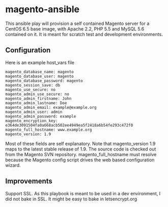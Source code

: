 # magento-ansible

This ansible play will provision a self contained Magento server for a CentOS 6.5 base image, with Apache 2.2, PHP 5.5 and MySQL 5.6 contained on it. It is meant for scratch test and development environments.

## Configuration

Here is an example host_vars file

```
magento_database_name: magento
magento_database_user: magento
magento_database_password: magento
magento_session_save: db
magento_use_secure: no
magento_admin_use_secure: no
magento_admin_firstname: John
magento_admin_lastname: Doe
magento_admin_email: example@example.org
magento_admin_user: admin
magento_admin_password: example
magento_encryption_key: e364de3091504fa0a668acb502ee4949ea5f2418a6b54fe293c472f0
magento_full_hostname: www.example.org
magento_version: 1.9
```

Most of these fields are self explanatory. Note that magento_version 1.9 maps to the latest stable release of 1.9. The source code is checked out from the Magento SVN repository. magento_full_hostname must resolve because the Magento config script drives the web based configuration wizard.

## Improvements

Support SSL. As this playbook is meant to be used in a dev environment, I did not bake in SSL. It might be easy to bake in letsencrypt.org
